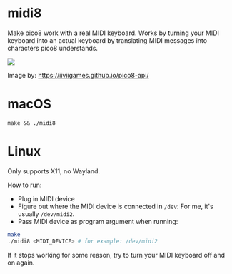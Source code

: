 # midi8

Make pico8 work with a real MIDI keyboard.
Works by turning your MIDI keyboard into an actual keyboard by translating
MIDI messages into characters pico8 understands.

![](https://iiviigames.github.io/pico8-api/img/keyboard.png)

Image by: https://iiviigames.github.io/pico8-api/

# macOS

`make && ./midi8`

# Linux

Only supports X11, no Wayland.

How to run:

- Plug in MIDI device
- Figure out where the MIDI device is connected in `/dev`: For me, it's usually `/dev/midi2`.
- Pass MIDI device as program argument when running:

```sh
make
./midi8 <MIDI_DEVICE> # for example: /dev/midi2
```

If it stops working for some reason, try to turn your MIDI keyboard off and on again.


